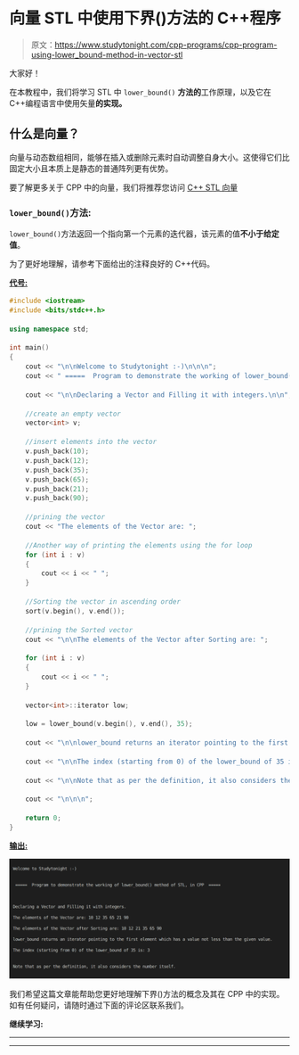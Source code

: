 # 向量 STL 中使用下界()方法的 C++程序

> 原文：<https://www.studytonight.com/cpp-programs/cpp-program-using-lower_bound-method-in-vector-stl>

大家好！

在本教程中，我们将学习 STL 中 `lower_bound()` **方法的**工作原理，以及它在 C++编程语言中使用矢量**的实现。**

## 什么是向量？

向量与动态数组相同，能够在插入或删除元素时自动调整自身大小。这使得它们比固定大小且本质上是静态的普通阵列更有优势。

要了解更多关于 CPP 中的向量，我们将推荐您访问 [C++ STL 向量](https://www.studytonight.com/cpp/stl/stl-container-vector)

### `lower_bound()`方法:

`lower_bound()`方法返回一个指向第一个元素的迭代器，该元素的值**不小于给定值**。

为了更好地理解，请参考下面给出的注释良好的 C++代码。

<u>**代号:**</u>

```cpp
#include <iostream>
#include <bits/stdc++.h>

using namespace std;

int main()
{
    cout << "\n\nWelcome to Studytonight :-)\n\n\n";
    cout << " =====  Program to demonstrate the working of lower_bound() method of STL, in CPP  ===== \n\n";

    cout << "\n\nDeclaring a Vector and Filling it with integers.\n\n";

    //create an empty vector
    vector<int> v;

    //insert elements into the vector
    v.push_back(10);
    v.push_back(12);
    v.push_back(35);
    v.push_back(65);
    v.push_back(21);
    v.push_back(90);

    //prining the vector
    cout << "The elements of the Vector are: ";

    //Another way of printing the elements using the for loop
    for (int i : v)
    {
        cout << i << " ";
    }

    //Sorting the vector in ascending order
    sort(v.begin(), v.end());

    //prining the Sorted vector
    cout << "\n\nThe elements of the Vector after Sorting are: ";

    for (int i : v)
    {
        cout << i << " ";
    }

    vector<int>::iterator low;

    low = lower_bound(v.begin(), v.end(), 35);

    cout << "\n\nlower_bound returns an iterator pointing to the first element which has a value not less than the given value.";

    cout << "\n\nThe index (starting from 0) of the lower_bound of 35 is: " << (low - v.begin()) << '\n';

    cout << "\n\nNote that as per the definition, it also considers the number itself.\n";

    cout << "\n\n\n";

    return 0;
} 
```

<u>**输出:**</u>

![C++ lower bound](img/3d321979b56dbebde15feee52b64ce73.png)

我们希望这篇文章能帮助您更好地理解下界()方法的概念及其在 CPP 中的实现。如有任何疑问，请随时通过下面的评论区联系我们。

**继续学习:**

* * *

* * *